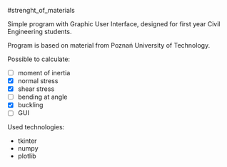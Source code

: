 #strenght_of_materials

Simple program with Graphic User Interface, designed for first year Civil Engineering students.

Program is based on material from Poznań University of Technology.

Possible to calculate:
- [ ] moment of inertia
- [x] normal stress
- [x] shear stress
- [ ] bending at angle
- [x] buckling
- [ ] GUI

Used technologies:
- tkinter
- numpy
- plotlib